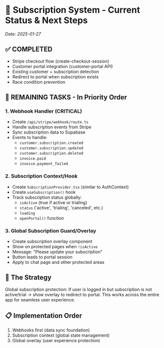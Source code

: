 # 🎯 Subscription System - Current Status & Next Steps
*Date: 2025-01-27*

## ✅ **COMPLETED**
- Stripe checkout flow (create-checkout-session)
- Customer portal integration (customer-portal API)
- Existing customer + subscription detection
- Redirect to portal when subscription exists
- Race condition prevention

## 🚧 **REMAINING TASKS - In Priority Order**

### **1. Webhook Handler (CRITICAL)**
- Create `/api/stripe/webhook/route.ts`
- Handle subscription events from Stripe
- Sync subscription data to Supabase
- Events to handle:
  - `customer.subscription.created`
  - `customer.subscription.updated` 
  - `customer.subscription.deleted`
  - `invoice.paid`
  - `invoice.payment_failed`

### **2. Subscription Context/Hook**
- Create `SubscriptionProvider.tsx` (similar to AuthContext)
- Create `useSubscription()` hook
- Track subscription status globally:
  - `isActive` (true if active or trialing)
  - `status` ('active', 'trialing', 'canceled', etc.)
  - `loading`
  - `openPortal()` function

### **3. Global Subscription Guard/Overlay**
- Create subscription overlay component
- Show on protected pages when `!isActive`
- Message: "Please update your subscription"
- Button leads to portal session
- Apply to chat page and other protected areas

## 🎯 **The Strategy**
Global subscription protection: If user is logged in but subscription is not active/trial → show overlay to redirect to portal. This works across the entire app for seamless user experience.

## 📋 **Implementation Order**
1. Webhooks first (data sync foundation)
2. Subscription context (global state management)
3. Global overlay (user experience protection)